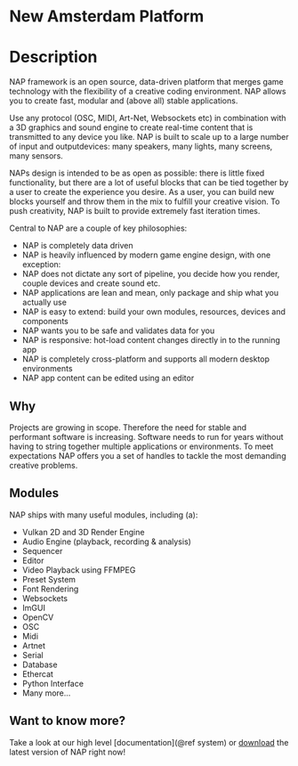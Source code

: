New Amsterdam Platform
=======================

# Description

NAP framework is an open source, data-driven platform that merges game technology with the flexibility of a creative coding environment. NAP allows you to create fast, modular and (above all) stable applications. 

Use any protocol (OSC, MIDI, Art-Net, Websockets etc) in combination with a 3D graphics and sound engine to create real-time content that is transmitted to any device you like. NAP is built to scale up to a large number of input and outputdevices: many speakers, many lights, many screens, many sensors.
	
NAPs design is intended to be as open as possible: there is little fixed functionality, but there are a lot of useful blocks that can be tied together by a user to create the experience you desire. As a user, you can build new blocks yourself and throw them in the mix to fulfill your creative vision. To push creativity, NAP is built to provide extremely fast iteration times.

Central to NAP are a couple of key philosophies:

- NAP is completely data driven
- NAP is heavily influenced by modern game engine design, with one exception:
- NAP does not dictate any sort of pipeline, you decide how you render, couple devices and create sound etc.
- NAP applications are lean and mean, only package and ship what you actually use
- NAP is easy to extend: build your own modules, resources, devices and components
- NAP wants you to be safe and validates data for you
- NAP is responsive: hot-load content changes directly in to the running app
- NAP is completely cross-platform and supports all modern desktop environments
- NAP app content can be edited using an editor

## Why

Projects are growing in scope. Therefore the need for stable and performant software is increasing. Software needs to run for years without having to string together multiple applications or environments. To meet expectations NAP offers you a set of handles to tackle the most demanding creative problems.

## Modules

NAP ships with many useful modules, including (a): 

- Vulkan 2D and 3D Render Engine
- Audio Engine (playback, recording & analysis)
- Sequencer
- Editor
- Video Playback using FFMPEG
- Preset System
- Font Rendering
- Websockets
- ImGUI
- OpenCV
- OSC
- Midi
- Artnet
- Serial
- Database
- Ethercat
- Python Interface
- Many more...

## Want to know more?

Take a look at our high level [documentation](@ref system) or [download](https://www.napframework.com) the latest version of NAP right now!	